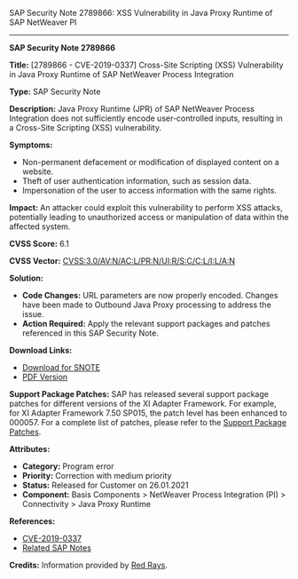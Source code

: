 SAP Security Note 2789866: XSS Vulnerability in Java Proxy Runtime of SAP NetWeaver PI

---

**SAP Security Note 2789866**

**Title:** [2789866 - CVE-2019-0337] Cross-Site Scripting (XSS) Vulnerability in Java Proxy Runtime of SAP NetWeaver Process Integration

**Type:** SAP Security Note

**Description:**
Java Proxy Runtime (JPR) of SAP NetWeaver Process Integration does not sufficiently encode user-controlled inputs, resulting in a Cross-Site Scripting (XSS) vulnerability.

**Symptoms:**
- Non-permanent defacement or modification of displayed content on a website.
- Theft of user authentication information, such as session data.
- Impersonation of the user to access information with the same rights.

**Impact:**
An attacker could exploit this vulnerability to perform XSS attacks, potentially leading to unauthorized access or manipulation of data within the affected system.

**CVSS Score:** 6.1

**CVSS Vector:** [CVSS:3.0/AV:N/AC:L/PR:N/UI:R/S:C/C:L/I:L/A:N](https://me.sap.com/notes/0002789866/CVSS)

**Solution:**
- **Code Changes:** URL parameters are now properly encoded. Changes have been made to Outbound Java Proxy processing to address the issue.
- **Action Required:** Apply the relevant support packages and patches referenced in this SAP Security Note.

**Download Links:**
- [Download for SNOTE](https://notesdownloads.sap.com/note/0040000001462052019)
- [PDF Version](https://me.sap.com/sap/support/sfm/notes/print/0002789866?language=en-US&token=B1A5EC68B3EA065FCAD9632B4BDAA2EF)

**Support Package Patches:**
SAP has released several support package patches for different versions of the XI Adapter Framework. For example, for XI Adapter Framework 7.50 SP015, the patch level has been enhanced to 000057. For a complete list of patches, please refer to the [Support Package Patches](https://me.sap.com/sap/support/swdc/notes?topic=2789866).

**Attributes:**
- **Category:** Program error
- **Priority:** Correction with medium priority
- **Status:** Released for Customer on 26.01.2021
- **Component:** Basis Components > NetWeaver Process Integration (PI) > Connectivity > Java Proxy Runtime

**References:**
- [CVE-2019-0337](https://cve.mitre.org/cgi-bin/cvename.cgi?name=CVE-2019-0337)
- [Related SAP Notes](https://me.sap.com/notes)

**Credits:**
Information provided by [Red Rays](https://redrays.io).